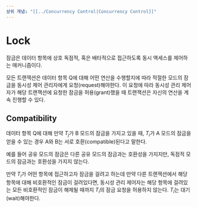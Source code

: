 ```yaml
---
상위 개념: "[[../Concurrency Control|Concurrency Control]]"
---
```

# Lock
잠금은 데이터 항목에 상호 독점적, 혹은 배타적으로 접근하도록 동시 액세스를 제어하는 매커니즘이다.

모든 트랜잭션은 데이터 항목 Q에 대해 어떤 연산을 수행할지에 따라 적절한 모드의 잠금을 동시성 제어 관리자에게 요청(request)해야한다. 이 요청에 따라 동시성 관리 제어자가 해당 트랜잭션에 요청한 잠금을 허용(grant)했을 때 트랜잭션은 자신의 연산을 계속 진행할 수 있다.

## Compatibility
데이터 항목 Q에 대해 만약 $T_j$가 B 모드의 잠금을 가지고 있을 때, $T_i$가 A 모드의 잠금을 얻을 수 있는 경우 A와 B는 서로 호환(compatible)된다고 말한다.

예를 들어 공유 모드의 잠금은 다른 공유 모드의 잠금과는 호환성을 가지지만, 독점적 모드의 잠금과는 호환성을 가지지 않는다.

만약 $T_i$가 어떤 항목에 접근하고자 잠금을 걸려고 하는데 만약 다른 트랜잭션에서 해당 항목에 대해 비호환적인 잠금이 걸려있다면, 동시성 관리 제어자는 해당 항목에 걸려있는 모든 비호환적인 잠금이 해제될 때까지 $T_i$의 잠금 요청을 허용하지 않는다. $T_i$는 대기(wait)해야한다.

